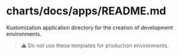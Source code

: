 # charts/docs/apps/README.md

Kustomization application directory for the creation of development environments.

> :warning: Do not use these templates for production environments.
